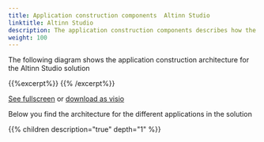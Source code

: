 ```yaml
---
title: Application construction components  Altinn Studio
linktitle: Altinn Studio
description: The application construction components describes how the applications are constructed with information about frameworks, application modules and how applications interact.
weight: 100
---
```


The following diagram shows the application construction architecture for the Altinn Studio solution

{{%excerpt%}}
<object data="/teknologi/altinnstudio/architecture/components/application/construction/altinn-studio/altinnstudio_application_construction_architecture.svg" type="image/svg+xml" style="width: 100%;"></object>
{{% /excerpt%}}


[See fullscreen](/teknologi/altinnstudio/architecture/components/application/construction/altinn-studio/altinnstudio_application_construction_architecture.svg) or [download as visio](/teknologi/altinnstudio/architecture/components/application/construction/altinn-studio/altinnstudio_application_construction_architecture.vsdx)


Below you find the architecture for the different applications in the solution

{{% children description="true" depth="1" %}}